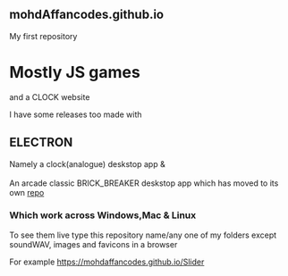 ## mohdAffancodes.github.io
My first repository 

# Mostly JS games
and a CLOCK website

I have some releases too made with 
## ELECTRON 
Namely a clock(analogue) deskstop app
&<br><br>
An arcade classic BRICK_BREAKER deskstop app which has moved to its own <a href="https://github.com/mohdAffancodes/brick_breaker">repo</a>

### Which work across Windows,Mac & Linux

To see them live type this repository name/any one of my folders except soundWAV, images and favicons in a browser

For example 
https://mohdaffancodes.github.io/Slider

